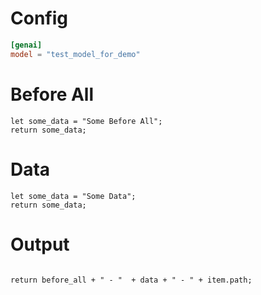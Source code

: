 # Config

```toml
[genai]
model = "test_model_for_demo"
```


# Before All

```rhai
let some_data = "Some Before All";
return some_data;
```

# Data

```rhai
let some_data = "Some Data";
return some_data;
```

# Output

```rhai

return before_all + " - "  + data + " - " + item.path;
```

